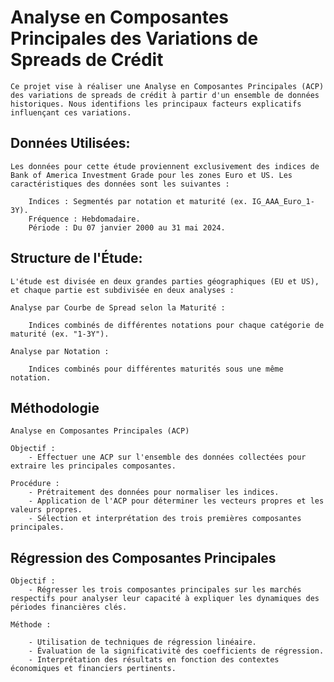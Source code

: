 # Analyse en Composantes Principales des Variations de Spreads de Crédit

    Ce projet vise à réaliser une Analyse en Composantes Principales (ACP) des variations de spreads de crédit à partir d'un ensemble de données historiques. Nous identifions les principaux facteurs explicatifs influençant ces variations.

## Données Utilisées:

    Les données pour cette étude proviennent exclusivement des indices de Bank of America Investment Grade pour les zones Euro et US. Les caractéristiques des données sont les suivantes :

        Indices : Segmentés par notation et maturité (ex. IG_AAA_Euro_1-3Y).
        Fréquence : Hebdomadaire.
        Période : Du 07 janvier 2000 au 31 mai 2024.

## Structure de l'Étude:

    L'étude est divisée en deux grandes parties géographiques (EU et US), et chaque partie est subdivisée en deux analyses :

    Analyse par Courbe de Spread selon la Maturité :

        Indices combinés de différentes notations pour chaque catégorie de maturité (ex. "1-3Y").

    Analyse par Notation :

        Indices combinés pour différentes maturités sous une même notation.


## Méthodologie

    Analyse en Composantes Principales (ACP)
    
    Objectif : 
        - Effectuer une ACP sur l'ensemble des données collectées pour extraire les principales composantes.
    
    Procédure :
        - Prétraitement des données pour normaliser les indices.
        - Application de l'ACP pour déterminer les vecteurs propres et les valeurs propres.
        - Sélection et interprétation des trois premières composantes principales.

## Régression des Composantes Principales

    Objectif :
        - Régresser les trois composantes principales sur les marchés respectifs pour analyser leur capacité à expliquer les dynamiques des périodes financières clés.

    Méthode :

        - Utilisation de techniques de régression linéaire.
        - Évaluation de la significativité des coefficients de régression.
        - Interprétation des résultats en fonction des contextes économiques et financiers pertinents.
